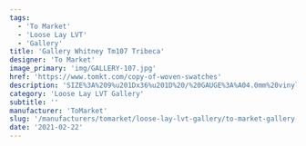 ```yaml
---
tags:
  - 'To Market'
  - 'Loose Lay LVT'
  - 'Gallery'
title: 'Gallery Whitney Tm107 Tribeca'
designer: 'To Market'
image_primary: 'img/GALLERY-107.jpg'
href: 'https://www.tomkt.com/copy-of-woven-swatches'
description: 'SIZE%3A%209%u201Dx36%u201D%20/%20GAUGE%3A%A04.0mm%20vinyl%20+%201.0mm%20AcoustX%20Backing%20%3D%205.0mm%20.5mm%20%2820%20mil%29%A0'
category: 'Loose Lay LVT Gallery'
subtitle: ''
manufacturer: 'ToMarket'
slug: '/manufacturers/tomarket/loose-lay-lvt-gallery/to-market-gallery-whitney-tm-107-tribeca'
date: '2021-02-22'
---
```

